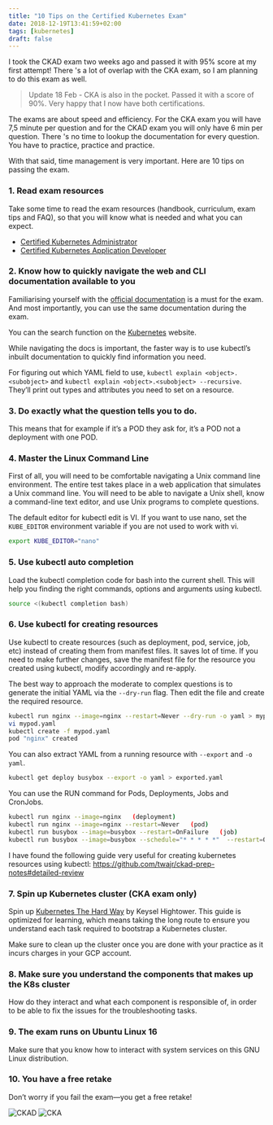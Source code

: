 ```yaml
---
title: "10 Tips on the Certified Kubernetes Exam"
date: 2018-12-19T13:41:59+02:00
tags: [kubernetes]
draft: false
---
```


I took the CKAD exam two weeks ago and passed it with 95% score at my first attempt! There 's a lot of overlap with the CKA exam, so I am planning to do this exam as well.

> Update 18 Feb -  CKA is also in the pocket. Passed it with a score of 90%. Very happy that I now have both certifications.

The exams are about speed and efficiency. For the CKA exam you will have 7,5 minute per question and for the CKAD exam you will only have 6 min per question. There 's no time to lookup the documentation for every question. You have to practice, practice and practice. 

With that said, time management is very important. Here are 10 tips on passing the exam.

### 1. Read exam resources

Take some time to read the exam resources (handbook, curriculum, exam tips and FAQ), so that you will know what is needed and what you can expect. 

* [Certified Kubernetes Administrator](https://www.cncf.io/certification/cka/)
* [Certified Kubernetes Application Developer](https://www.cncf.io/certification/ckad/)

### 2. Know how to quickly navigate the web and CLI documentation available to you

Familiarising yourself with the [official documentation](https://www.kubernetes.io/docs/) is a must for the exam. And most importantly, you can use the same documentation during the exam. 

You can the search function on the [Kubernetes](https://www.kubernetes.io/docs/) website.

While navigating the docs is important, the faster way is to use kubectl’s inbuilt documentation to quickly find information you need.

For figuring out which YAML field to use, `kubectl explain <object>.<subobject>` and `kubectl explain <object>.<subobject> --recursive`. They’ll print out types and attributes you need to set on a resource.

### 3. Do exactly what the question tells you to do.

This means that for example if it’s a POD they ask for, it’s a POD not a deployment with one POD.

### 4. Master the Linux Command Line
First of all, you will need to be comfortable navigating a Unix command line environment. The entire test takes place in a web application that simulates a Unix command line. You will need to be able to navigate a Unix shell, know a command-line text editor, and use Unix programs to complete questions.

The default editor for kubectl edit is VI. If you want to use nano, set the `KUBE_EDITOR` environment variable if you are not used to work with vi. 

```bash
export KUBE_EDITOR="nano"
```

### 5. Use kubectl auto completion

Load the kubectl completion code for bash into the current shell. This will help you finding the right commands, options and arguments using kubectl.

```bash
source <(kubectl completion bash)
```

### 6. Use kubectl for creating resources
Use kubectl to create resources (such as deployment, pod, service, job, etc) instead of creating them from manifest files. It saves lot of time. If you need to make further changes, save the manifest file for the resource you created using kubectl, modify accordingly and re-apply.

The best way to approach the moderate to complex questions is to generate the initial YAML via the `--dry-run` flag. Then edit the file and create the required resource. 

```bash
kubectl run nginx --image=nginx --restart=Never --dry-run -o yaml > mypod.yaml
vi mypod.yaml
kubectl create -f mypod.yaml
pod "nginx" created
```

You can also extract YAML from a running resource with `--export` and `-o yaml`.

```bash
kubectl get deploy busybox --export -o yaml > exported.yaml
```

You can use the RUN command for Pods, Deployments, Jobs and CronJobs.

```bash
kubectl run nginx --image=nginx   (deployment)
kubectl run nginx --image=nginx --restart=Never   (pod)
kubectl run busybox --image=busybox --restart=OnFailure   (job)
kubectl run busybox --image=busybox --schedule="* * * * *"  --restart=OnFailure (cronJob)
```

I have found the following guide very useful for creating kubernetes resources using kubectl:
https://github.com/twajr/ckad-prep-notes#detailed-review

### 7. Spin up Kubernetes cluster (CKA exam only)

Spin up [Kubernetes The Hard Way](https://github.com/kelseyhightower/kubernetes-the-hard-way) by Keysel Hightower. This guide is optimized for learning, which means taking the long route to ensure you understand each task required to bootstrap a Kubernetes cluster.

Make sure to clean up the cluster once you are done with your practice as it incurs charges in your GCP account.

### 8. Make sure you understand the components that makes up the K8s cluster

How do they interact and what each component is responsible of, in order to be able to fix the issues for the troubleshooting tasks.

### 9. The exam runs on Ubuntu Linux 16

Make sure that you know how to interact with system services on this GNU Linux distribution.

### 10. You have a free retake

Don’t worry if you fail the exam—you get a free retake!

![CKAD](/img/CKAD_Certificate_Albert_sm.png "CKAD Certificate")
![CKA](/img/CKA_Certificate_Albert_sm.png "CKA Certificate")
